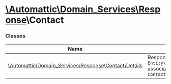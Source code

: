 # [\Automattic](../namespaces/automattic.md)[\Domain_Services](../namespaces/automattic-domain-services.md)[\Response](../namespaces/automattic-domain-services-response.md)\Contact

### Classes

| Name | Summary |
|------|---------|
| [\Automattic\Domain_Services\Response\Contact\Details](../classes/Automattic-Domain-Services-Response-Contact-Details.md) | Response containing the `Entity\Contact_Information` associated with a `Contact_Id` |
